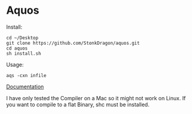 # Aquos
Install:

    cd ~/Desktop
    git clone https://github.com/StonkDragon/aquos.git
    cd aquos
    sh install.sh

Usage:

    aqs -cxn infile

[Documentation](https://github.com/StonkDragon/aquos/blob/main/Documentation.txt)

I have only tested the Compiler on a Mac so it might not work on Linux.
If you want to compile to a flat Binary, shc must be installed.
